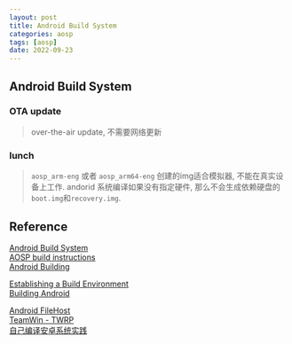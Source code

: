 ```yaml
---
layout: post
title: Android Build System
categories: aosp
tags: [aosp]
date: 2022-09-23
---
```


## Android Build System

### OTA update

> over-the-air update, 不需要网络更新

### lunch

> `aosp_arm-eng` 或者 `aosp_arm64-eng` 创建的img适合模拟器, 不能在真实设备上工作.
> andorid 系统编译如果没有指定硬件, 那么不会生成依赖硬盘的`boot.img`和`recovery.img`.
> 


## Reference
[Android Build System](https://elinux.org/Android_Build_System#:~:text=Use%20the%20%27mm%27%20or%20%27,from%20the%20top%20of%20tree.)  
[AOSP build instructions](https://developer.sony.com/develop/open-devices/guides/aosp-build-instructions)  
[Android Building](https://groups.google.com/g/android-building)  

[Establishing a Build Environment](https://source.android.com/docs/setup/start/initializing)  
[Building Android](https://source.android.com/docs/setup/build/building)  

[Android FileHost](https://androidfilehost.com/)  
[TeamWin - TWRP](https://twrp.me/)  
[自己编译安卓系统实践](https://blog.csdn.net/kfyzjd2008/article/details/124267159)
